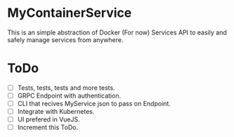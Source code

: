 # MyContainerService
This is an simple abstraction of Docker (For now) Services API to easily and safely manage services from anywhere.

# ToDo
- [ ] Tests, tests, tests and more tests.
- [ ] GRPC Endpoint with authentication.
- [ ] CLI that recives MyService json to pass on Endpoint.
- [ ] Integrate with Kubernetes.
- [ ] UI prefered in VueJS.
- [ ] Increment this ToDo.
